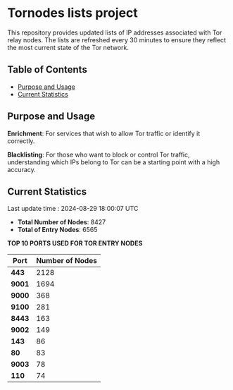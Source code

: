 # Tornodes lists project

This repository provides updated lists of IP addresses associated with Tor relay nodes. The lists are refreshed every 30 minutes to ensure they reflect the most current state of the Tor network.

## Table of Contents

- [Purpose and Usage](#purpose-and-usage)
- [Current Statistics](#current-statistics)


## Purpose and Usage

**Enrichment**: For services that wish to allow Tor traffic or identify it correctly.

**Blacklisting**: For those who want to block or control Tor traffic, understanding which IPs belong to Tor can be a starting point with a high accuracy.

## Current Statistics

Last update time : 2024-08-29 18:00:07 UTC

- **Total Number of Nodes**: 8427
- **Total of Entry Nodes**: 6565

**TOP 10 PORTS USED FOR TOR ENTRY NODES**

| **Port** | **Number of Nodes** |
|------|-----------------|
| **443**   | 2128  |
| **9001**   | 1694  |
| **9000**   | 368  |
| **9100**   | 281  |
| **8443**   | 163  |
| **9002**   | 149  |
| **143**   | 86  |
| **80**   | 83  |
| **9003**   | 78  |
| **110**   | 74  |

